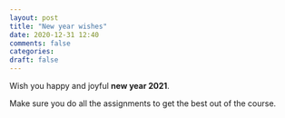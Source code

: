 ```yaml
---
layout: post
title: "New year wishes"
date: 2020-12-31 12:40
comments: false
categories:
draft: false
---
```


Wish you happy and joyful **new year 2021**.

Make sure you do all the assignments to get the best out of the course.